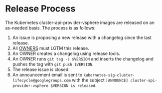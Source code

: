 # Release Process

The Kubernetes cluster-api-provider-vsphere images are released on an as-needed basis. The process is as follows:

1. An issue is proposing a new release with a changelog since the last release.
1. All [OWNERS](OWNERS) must LGTM this release.
1. An OWNER creates a changelog using release tools.
1. An OWNER runs `git tag -s $VERSION` and inserts the changelog and pushes the tag with `git push $VERSION`.
1. The release issue is closed.
1. An announcement email is sent to `kubernetes-sig-cluster-lifecycle@googlegroups.com` with the subject `[ANNOUNCE] cluster-api-provider-vsphere $VERSION is released`.
